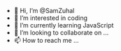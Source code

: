 - 👋 Hi, I’m @SamZuhal
- 👀 I’m interested in coding
- 🌱 I’m currently learning JavaScript
- 💞️ I’m looking to collaborate on ...
- 📫 How to reach me ...

<!---Saya masih baru dalam dunia programing, but i have goals to do
my goals
* menguasai 1 bahasa pemograman dengan expert
  - mempelajari OOP
  - mempelajari MVC
  - mempelajari menggunakan API
* belajar menggunakan Frameworks
* membuat aplikasi bermanfaat yang dapat digunakan
this is for now, i will update my goals.
note: sorry for my bad english.
--->
